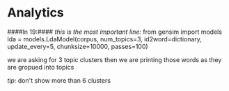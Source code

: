 Analytics
=========

####ln 19:####
*this is the most important line:*
from gensim import models 
lda = models.LdaModel(corpus, num_topics=3, id2word=dictionary, update_every=5, chunksize=10000, passes=100)

we are asking for 3 topic clusters
then we are printing those words as they are gropued into topics

*tip:* don't show more than 6 clusters

